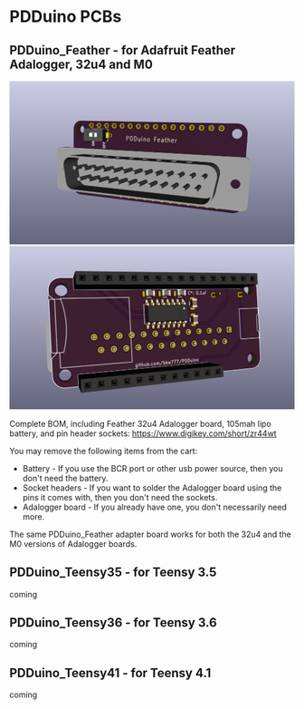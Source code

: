# PDDuino PCBs

## PDDuino_Feather - for Adafruit Feather Adalogger, 32u4 and M0

![](PDDuino_Feather_1.jpg)  
![](PDDuino_Feather_2.jpg)

Complete BOM, including Feather 32u4 Adalogger board, 105mah lipo battery, and pin header sockets: <https://www.digikey.com/short/zr44wt><br>

You may remove the following items from the cart:<br>
* Battery - If you use the BCR port or other usb power source, then you don't need the battery.<br>
* Socket headers - If you want to solder the Adalogger board using the pins it comes with, then you don't need the sockets.<br>
* Adalogger board - If you already have one, you don't necessarily need more.

The same PDDuino_Feather adapter board works for both the 32u4 and the M0 versions of Adalogger boards.

## PDDuino_Teensy35 - for Teensy 3.5
coming

## PDDuino_Teensy36 - for Teensy 3.6
coming

## PDDuino_Teensy41 - for Teensy 4.1
coming


